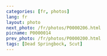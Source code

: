 ```yaml
---
categories: [fr, photos]
lang: fr
layout: photo
next_photo: /fr/photos/P0000206.html
picname: P0000014
prev_photo: /fr/photos/P0000200.html
tags: [Dead Springbock, Scut]
---
```

